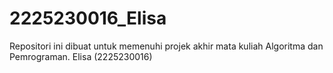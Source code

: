 # 2225230016_Elisa
Repositori ini dibuat untuk memenuhi projek akhir mata kuliah Algoritma dan Pemrograman. Elisa (2225230016)
